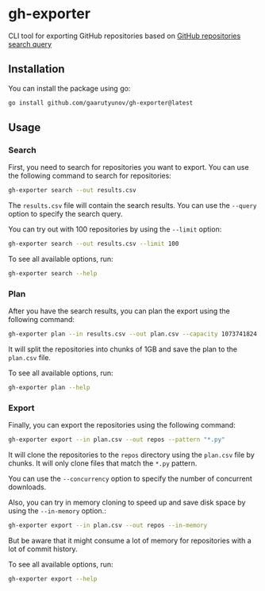 # gh-exporter

CLI tool for exporting GitHub repositories based on [GitHub repositories search query](https://docs.github.com/en/search-github/searching-on-github/searching-for-repositories)

## Installation

You can install the package using go:

```bash
go install github.com/gaarutyunov/gh-exporter@latest
```

## Usage

### Search

First, you need to search for repositories you want to export. You can use the following command to search for repositories:

```bash
gh-exporter search --out results.csv
```

The `results.csv` file will contain the search results. You can use the `--query` option to specify the search query.

You can try out with 100 repositories by using the `--limit` option:

```bash
gh-exporter search --out results.csv --limit 100
```

To see all available options, run:

```bash
gh-exporter search --help
```

### Plan

After you have the search results, you can plan the export using the following command:

```bash
gh-exporter plan --in results.csv --out plan.csv --capacity 1073741824
```

It will split the repositories into chunks of 1GB and save the plan to the `plan.csv` file.

To see all available options, run:

```bash
gh-exporter plan --help
```

### Export

Finally, you can export the repositories using the following command:

```bash
gh-exporter export --in plan.csv --out repos --pattern "*.py"
```

It will clone the repositories to the `repos` directory using the `plan.csv` file by chunks.
It will only clone files that match the `*.py` pattern.

You can use the `--concurrency` option to specify the number of concurrent downloads.

Also, you can try in memory cloning to speed up and save disk space by using the `--in-memory` option.:

```bash
gh-exporter export --in plan.csv --out repos --in-memory
```

But be aware that it might consume a lot of memory for repositories with a lot of commit history.

To see all available options, run:

```bash
gh-exporter export --help
```